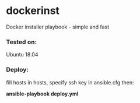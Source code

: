 # dockerinst
Docker installer playbook - simple and fast

### Tested on:
 Ubuntu 18.04

### Deploy:
 fill hosts in hosts, specify ssh key in ansible.cfg then:
 
 **ansible-playbook deploy.yml**
